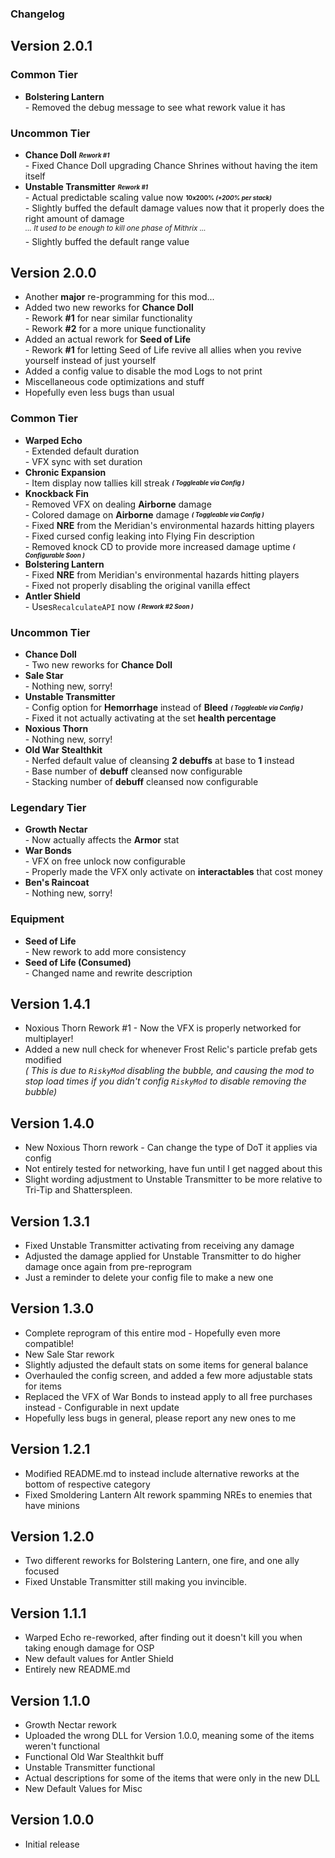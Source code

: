 ### Changelog
## Version 2.0.1

### Common Tier
* **Bolstering Lantern**
<br>- Removed the debug message to see what rework value it has

### Uncommon Tier
* **Chance Doll** <sub><sup> _**Rework #1**_ </sub></sup>
<br>- Fixed Chance Doll upgrading Chance Shrines without having the item itself
* **Unstable Transmitter** <sub><sup> _**Rework #1**_ </sub></sup>
<br>- Actual predictable scaling value now <sub><sup> **10x200% _(+200% per stack)_** </sub></sup>
<br>- Slightly buffed the default damage values now that it properly does the right amount of damage
<br> <sup> _... It used to be enough to kill one phase of Mithrix ..._ </sup>
<br>- Slightly buffed the default range value

## Version 2.0.0
- Another **major** re-programming for this mod...
- Added two new reworks for **Chance Doll**
<br>- Rework **#1** for near similar functionality
<br>- Rework **#2** for a more unique functionality
- Added an actual rework for **Seed of Life**
<br>- Rework **#1** for letting Seed of Life revive all allies when you revive yourself instead of just yourself
- Added a config value to disable the mod Logs to not print
- Miscellaneous code optimizations and stuff
- Hopefully even less bugs than usual

### Common Tier

* **Warped Echo**
<br>- Extended default duration
<br>- VFX sync with set duration
* **Chronic Expansion**
<br>- Item display now tallies kill streak <sub><sup> **_( Toggleable via Config )_** </sub></sup>
* **Knockback Fin**
<br>- Removed VFX on dealing **Airborne** damage
<br>- Colored damage on **Airborne** damage <sub><sup> **_( Toggleable via Config )_** </sub></sup>
<br>- Fixed **NRE** from the Meridian's environmental hazards hitting players
<br>- Fixed cursed config leaking into Flying Fin description
<br>- Removed knock CD to provide more increased damage uptime <sub><sup> **_( Configurable Soon )_** </sub></sup>
* **Bolstering Lantern**
<br>- Fixed **NRE** from Meridian's environmental hazards hitting players
<br>- Fixed not properly disabling the original vanilla effect
* **Antler Shield**
<br>- Uses``RecalculateAPI`` now <sub><sup> **_( Rework #2 Soon )_** </sub></sup>

### Uncommon Tier

* **Chance Doll**
<br>- Two new reworks for **Chance Doll**
* **Sale Star**
<br>- Nothing new, sorry!
* **Unstable Transmitter**
<br>- Config option for **Hemorrhage** instead of **Bleed** <sub><sup> **_( Toggleable via Config )_** </sub></sup>
<br>- Fixed it not actually activating at the set **health percentage**
* **Noxious Thorn**
<br>- Nothing new, sorry!
* **Old War Stealthkit**
<br>- Nerfed default value of cleansing **2 debuffs** at base to **1** instead
<br>- Base number of **debuff** cleansed now configurable
<br>- Stacking number of **debuff** cleansed now configurable

### Legendary Tier

* **Growth Nectar**
<br>- Now actually affects the **Armor** stat
* **War Bonds**
<br>- VFX on free unlock now configurable
<br>- Properly made the VFX only activate on **interactables** that cost money
* **Ben's Raincoat**
<br>- Nothing new, sorry!

### Equipment

* **Seed of Life**
<br>- New rework to add more consistency
* **Seed of Life (Consumed)**
<br>- Changed name and rewrite description

## Version 1.4.1
- Noxious Thorn Rework #1 - Now the VFX is properly networked for multiplayer!
- Added a new null check for whenever Frost Relic's particle prefab gets modified
<br>_( This is due to ``RiskyMod`` disabling the bubble, and causing the mod to stop load times if you didn't config ``RiskyMod`` to disable removing the bubble)_

## Version 1.4.0
- New Noxious Thorn rework - Can change the type of DoT it applies via config
- Not entirely tested for networking, have fun until I get nagged about this
- Slight wording adjustment to Unstable Transmitter to be more relative to Tri-Tip and Shatterspleen.

## Version 1.3.1
- Fixed Unstable Transmitter activating from receiving any damage
- Adjusted the damage applied for Unstable Transmitter to do higher damage once again from pre-reprogram
- Just a reminder to delete your config file to make a new one

## Version 1.3.0
- Complete reprogram of this entire mod - Hopefully even more compatible!
- New Sale Star rework
- Slightly adjusted the default stats on some items for general balance
- Overhauled the config screen, and added a few more adjustable stats for items
- Replaced the VFX of War Bonds to instead apply to all free purchases instead - Configurable in next update
- Hopefully less bugs in general, please report any new ones to me
  
## Version 1.2.1
- Modified README.md to instead include alternative reworks at the bottom of respective category
- Fixed Smoldering Lantern Alt rework spamming NREs to enemies that have minions

## Version 1.2.0
- Two different reworks for Bolstering Lantern, one fire, and one ally focused
- Fixed Unstable Transmitter still making you invincible.

## Version 1.1.1
- Warped Echo re-reworked, after finding out it doesn't kill you when taking enough damage for OSP
- New default values for Antler Shield
- Entirely new README.md

## Version 1.1.0
- Growth Nectar rework
- Uploaded the wrong DLL for Version 1.0.0, meaning some of the items weren't functional
- Functional Old War Stealthkit buff
- Unstable Transmitter functional
- Actual descriptions for some of the items that were only in the new DLL
- New Default Values for Misc

## Version 1.0.0
- Initial release
